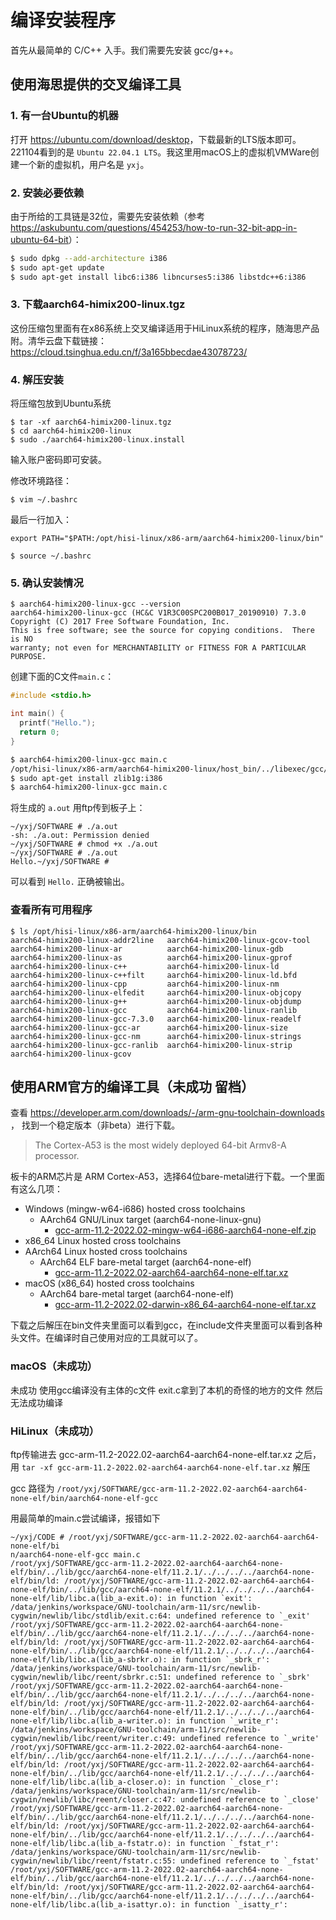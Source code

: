 # 编译安装程序

首先从最简单的 C/C++ 入手。我们需要先安装 gcc/g++。

## 使用海思提供的交叉编译工具

### 1. 有一台Ubuntu的机器

打开 <https://ubuntu.com/download/desktop>，下载最新的LTS版本即可。221104看到的是 `Ubuntu 22.04.1 LTS`。我这里用macOS上的虚拟机VMWare创建一个新的虚拟机，用户名是 `yxj`。

### 2. 安装必要依赖

由于所给的工具链是32位，需要先安装依赖（参考<https://askubuntu.com/questions/454253/how-to-run-32-bit-app-in-ubuntu-64-bit>）：

```sh
$ sudo dpkg --add-architecture i386
$ sudo apt-get update
$ sudo apt-get install libc6:i386 libncurses5:i386 libstdc++6:i386
```

### 3. 下载aarch64-himix200-linux.tgz

这份压缩包里面有在x86系统上交叉编译适用于HiLinux系统的程序，随海思产品附。清华云盘下载链接：<https://cloud.tsinghua.edu.cn/f/3a165bbecdae43078723/>

### 4. 解压安装

将压缩包放到Ubuntu系统

```
$ tar -xf aarch64-himix200-linux.tgz
$ cd aarch64-himix200-linux
$ sudo ./aarch64-himix200-linux.install
```

输入账户密码即可安装。

修改环境路径：

```
$ vim ~/.bashrc
```

最后一行加入：

```
export PATH="$PATH:/opt/hisi-linux/x86-arm/aarch64-himix200-linux/bin"
```

```
$ source ~/.bashrc
```

### 5. 确认安装情况

```
$ aarch64-himix200-linux-gcc --version
aarch64-himix200-linux-gcc (HC&C V1R3C00SPC200B017_20190910) 7.3.0
Copyright (C) 2017 Free Software Foundation, Inc.
This is free software; see the source for copying conditions.  There is NO
warranty; not even for MERCHANTABILITY or FITNESS FOR A PARTICULAR PURPOSE.
```

创建下面的C文件`main.c`：

```c
#include <stdio.h>

int main() {
  printf("Hello.");
  return 0;
}
```

```sh
$ aarch64-himix200-linux-gcc main.c
/opt/hisi-linux/x86-arm/aarch64-himix200-linux/host_bin/../libexec/gcc/aarch64-linux-gnu/7.3.0/cc1: error while loading shared libraries: libz.so.1: cannot open shared object file: No such file or directory
$ sudo apt-get install zlib1g:i386
$ aarch64-himix200-linux-gcc main.c
```

将生成的 `a.out` 用ftp传到板子上：

```
~/yxj/SOFTWARE # ./a.out
-sh: ./a.out: Permission denied
~/yxj/SOFTWARE # chmod +x ./a.out
~/yxj/SOFTWARE # ./a.out
Hello.~/yxj/SOFTWARE #
```

可以看到 `Hello.` 正确被输出。

### 查看所有可用程序

```
$ ls /opt/hisi-linux/x86-arm/aarch64-himix200-linux/bin
aarch64-himix200-linux-addr2line   aarch64-himix200-linux-gcov-tool
aarch64-himix200-linux-ar          aarch64-himix200-linux-gdb
aarch64-himix200-linux-as          aarch64-himix200-linux-gprof
aarch64-himix200-linux-c++         aarch64-himix200-linux-ld
aarch64-himix200-linux-c++filt     aarch64-himix200-linux-ld.bfd
aarch64-himix200-linux-cpp         aarch64-himix200-linux-nm
aarch64-himix200-linux-elfedit     aarch64-himix200-linux-objcopy
aarch64-himix200-linux-g++         aarch64-himix200-linux-objdump
aarch64-himix200-linux-gcc         aarch64-himix200-linux-ranlib
aarch64-himix200-linux-gcc-7.3.0   aarch64-himix200-linux-readelf
aarch64-himix200-linux-gcc-ar      aarch64-himix200-linux-size
aarch64-himix200-linux-gcc-nm      aarch64-himix200-linux-strings
aarch64-himix200-linux-gcc-ranlib  aarch64-himix200-linux-strip
aarch64-himix200-linux-gcov
```

## 使用ARM官方的编译工具（未成功 留档）

查看 https://developer.arm.com/downloads/-/arm-gnu-toolchain-downloads ， 找到一个稳定版本（非beta）进行下载。

> The Cortex-A53 is the most widely deployed 64-bit Armv8-A processor.

板卡的ARM芯片是 ARM Cortex-A53，选择64位bare-metal进行下载。一个里面有这么几项：

- Windows (mingw-w64-i686) hosted cross toolchains
    - AArch64 GNU/Linux target (aarch64-none-linux-gnu)
        - [gcc-arm-11.2-2022.02-mingw-w64-i686-aarch64-none-elf.zip](https://developer.arm.com/-/media/Files/downloads/gnu/11.2-2022.02/binrel/gcc-arm-11.2-2022.02-mingw-w64-i686-aarch64-none-elf.zip?rev=e80d3e36dc2c4c3e99d885b03e4a2e42&hash=57D25E18E569B454C7FE3C124CF5C1F6)
- x86_64 Linux hosted cross toolchains
- AArch64 Linux hosted cross toolchains
    - AArch64 ELF bare-metal target (aarch64-none-elf)
        - [gcc-arm-11.2-2022.02-aarch64-aarch64-none-elf.tar.xz](https://developer.arm.com/-/media/Files/downloads/gnu/11.2-2022.02/binrel/gcc-arm-11.2-2022.02-aarch64-aarch64-none-elf.tar.xz?rev=6999776f159f49cbb12166e86dacd6c2&hash=703D7E8481C11FA8043E66EBF947A983)
- macOS (x86_64) hosted cross toolchains
    - AArch64 bare-metal target (aarch64-none-elf)
        - [gcc-arm-11.2-2022.02-darwin-x86_64-aarch64-none-elf.tar.xz](https://developer.arm.com/-/media/Files/downloads/gnu/11.2-2022.02/binrel/gcc-arm-11.2-2022.02-darwin-x86_64-aarch64-none-elf.tar.xz?rev=633246d6f26945ec892020aac1d9c1bc&hash=CC53BEFEAFD913A10EB9FEB31CE9CF99)

下载之后解压在bin文件夹里面可以看到gcc，在include文件夹里面可以看到各种头文件。在编译时自己使用对应的工具就可以了。

### macOS（未成功）

未成功  使用gcc编译没有主体的c文件  exit.c拿到了本机的奇怪的地方的文件  然后无法成功编译

### HiLinux（未成功）

ftp传输进去 gcc-arm-11.2-2022.02-aarch64-aarch64-none-elf.tar.xz 之后，用 `tar -xf gcc-arm-11.2-2022.02-aarch64-aarch64-none-elf.tar.xz` 解压

gcc 路径为 `/root/yxj/SOFTWARE/gcc-arm-11.2-2022.02-aarch64-aarch64-none-elf/bin/aarch64-none-elf-gcc`

用最简单的main.c尝试编译，报错如下

```
~/yxj/CODE # /root/yxj/SOFTWARE/gcc-arm-11.2-2022.02-aarch64-aarch64-none-elf/bi
n/aarch64-none-elf-gcc main.c
/root/yxj/SOFTWARE/gcc-arm-11.2-2022.02-aarch64-aarch64-none-elf/bin/../lib/gcc/aarch64-none-elf/11.2.1/../../../../aarch64-none-elf/bin/ld: /root/yxj/SOFTWARE/gcc-arm-11.2-2022.02-aarch64-aarch64-none-elf/bin/../lib/gcc/aarch64-none-elf/11.2.1/../../../../aarch64-none-elf/lib/libc.a(lib_a-exit.o): in function `exit':
/data/jenkins/workspace/GNU-toolchain/arm-11/src/newlib-cygwin/newlib/libc/stdlib/exit.c:64: undefined reference to `_exit'
/root/yxj/SOFTWARE/gcc-arm-11.2-2022.02-aarch64-aarch64-none-elf/bin/../lib/gcc/aarch64-none-elf/11.2.1/../../../../aarch64-none-elf/bin/ld: /root/yxj/SOFTWARE/gcc-arm-11.2-2022.02-aarch64-aarch64-none-elf/bin/../lib/gcc/aarch64-none-elf/11.2.1/../../../../aarch64-none-elf/lib/libc.a(lib_a-sbrkr.o): in function `_sbrk_r':
/data/jenkins/workspace/GNU-toolchain/arm-11/src/newlib-cygwin/newlib/libc/reent/sbrkr.c:51: undefined reference to `_sbrk'
/root/yxj/SOFTWARE/gcc-arm-11.2-2022.02-aarch64-aarch64-none-elf/bin/../lib/gcc/aarch64-none-elf/11.2.1/../../../../aarch64-none-elf/bin/ld: /root/yxj/SOFTWARE/gcc-arm-11.2-2022.02-aarch64-aarch64-none-elf/bin/../lib/gcc/aarch64-none-elf/11.2.1/../../../../aarch64-none-elf/lib/libc.a(lib_a-writer.o): in function `_write_r':
/data/jenkins/workspace/GNU-toolchain/arm-11/src/newlib-cygwin/newlib/libc/reent/writer.c:49: undefined reference to `_write'
/root/yxj/SOFTWARE/gcc-arm-11.2-2022.02-aarch64-aarch64-none-elf/bin/../lib/gcc/aarch64-none-elf/11.2.1/../../../../aarch64-none-elf/bin/ld: /root/yxj/SOFTWARE/gcc-arm-11.2-2022.02-aarch64-aarch64-none-elf/bin/../lib/gcc/aarch64-none-elf/11.2.1/../../../../aarch64-none-elf/lib/libc.a(lib_a-closer.o): in function `_close_r':
/data/jenkins/workspace/GNU-toolchain/arm-11/src/newlib-cygwin/newlib/libc/reent/closer.c:47: undefined reference to `_close'
/root/yxj/SOFTWARE/gcc-arm-11.2-2022.02-aarch64-aarch64-none-elf/bin/../lib/gcc/aarch64-none-elf/11.2.1/../../../../aarch64-none-elf/bin/ld: /root/yxj/SOFTWARE/gcc-arm-11.2-2022.02-aarch64-aarch64-none-elf/bin/../lib/gcc/aarch64-none-elf/11.2.1/../../../../aarch64-none-elf/lib/libc.a(lib_a-fstatr.o): in function `_fstat_r':
/data/jenkins/workspace/GNU-toolchain/arm-11/src/newlib-cygwin/newlib/libc/reent/fstatr.c:55: undefined reference to `_fstat'
/root/yxj/SOFTWARE/gcc-arm-11.2-2022.02-aarch64-aarch64-none-elf/bin/../lib/gcc/aarch64-none-elf/11.2.1/../../../../aarch64-none-elf/bin/ld: /root/yxj/SOFTWARE/gcc-arm-11.2-2022.02-aarch64-aarch64-none-elf/bin/../lib/gcc/aarch64-none-elf/11.2.1/../../../../aarch64-none-elf/lib/libc.a(lib_a-isattyr.o): in function `_isatty_r':
```
